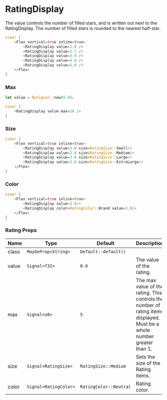 # RatingDisplay

The value controls the number of filled stars, and is written out next to the RatingDisplay. The number of filled stars is rounded to the nearest half-star.

```rust demo
view! {
    <Flex vertical=true inline=true>
        <RatingDisplay value=1.0 />
        <RatingDisplay value=3.7 />
        <RatingDisplay value=3.9 />
        <RatingDisplay value=4.0 />
        <RatingDisplay value=5.0 />
    </Flex>
}
```

### Max

```rust demo
let value = RwSignal::new(5.0);

view! {
    <RatingDisplay value max=10 />
}
```

### Size

```rust demo
view! {
    <Flex vertical=true inline=true>
        <RatingDisplay value=3.0 size=RatingSize::Small/>
        <RatingDisplay value=3.0 size=RatingSize::Medium/>
        <RatingDisplay value=3.0 size=RatingSize::Large/>
        <RatingDisplay value=3.0 size=RatingSize::ExtraLarge/>
    </Flex>
}
```

### Color

```rust demo
view! {
    <Flex vertical=true inline=true>
        <RatingDisplay value=3.0/>
        <RatingDisplay color=RatingColor::Brand value=3.0/>
    </Flex>
}
```

### Rating Props

| Name | Type | Default | Description |
| --- | --- | --- | --- |
| class | `MaybeProp<String>` | `Default::default()` |  |
| value | `Signal<f32>` | `0.0` | The value of the rating. |
| max | `Signal<u8>` | `5` | The max value of the rating. This controls the number of rating items displayed. Must be a whole number greater than 1. |
| size | `Signal<RatingSize>` | `RatingSize::Medium` | Sets the size of the Rating items. |
| color | `Signal<RatingColor>` | `RatingColor::Neutral` | Rating color. |

